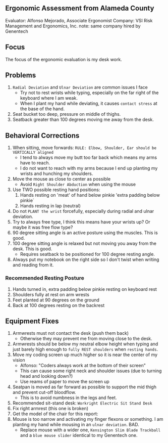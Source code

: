 ## Ergonomic Assessment from Alameda County

Evaluator: Alfonso Mejorado, Associate Ergonomist
Company: VSI Risk Management and Ergonomics, Inc. 
note: same company hired by Genentech


## Focus

The focus of the ergonomic evaluation is my desk work.


## Problems

1. `Radial Deviation` and `Ulnar Deviation` are common issues I face
    - Try not to rest wrists while typing, especially on the far right of the keyboard where I am weak.
    - When I plant my hand while deviating, it causes `contact stress` at the base of the hand.
1. Seat bucket too deep, pressure on middle of thighs.
1. Seatback greater than 100 degrees moving me away from the desk.


## Behavioral Corrections

1. When sitting, move forwards: `RULE: Elbow, Shoulder, Ear should be VERTICALLY aligned`
    - I tend to always move my butt too far back which means my arms have to reach.
    - I do not want to reach with my arms because I end up planting my wrists and hunching my shoulders.
1. Move the mouse as close to center as possible
    - Avoid `Right Shoulder Abduction` when using the mouse
1. Use TWO possible resting hand positions:
    1. Hands resting on 'meat' of hand below pinkie 'extra padding below pinkie`
    1. Hands resting in lap (neutral)
1. Do not `PLANT the wrist` forcefully, especially during radial and ulnar deviation.
1. Try to always free type, I think this means have your wrists up? Or maybe it was free flow type?
1. 90 degree sitting angle is an active posture using the muscles. This is good.
1. 100 degree sitting angle is relaxed but not moving you away from the desk. This is good. 
    - Requires seatback to be positioned for 100 degree resting angle.
1. Always put my notebook on the right side so I don't twist when writing and reading from it.


### Recommended Resting Posture

1. Hands turned in, extra padding below pinkie resting on keyboard rest
1. Shoulders fully at rest on arm wrests
1. Feet planted at 90 degrees on the ground
1. Back at 100 degrees resting on the backrest


## Equipment Fixes

1. Armwrests must not contact the desk (push them back)
    - Otherwise they may prevent me from moving close to the desk.
1. Armwrests should be below my neutral elbow height when typing and just barely high enough to `fully REST shoulders` when `resting hands`.
1. Move my coding screen up much higher so it is near the center of my vision
    - Alfonso: "Coders always work at the bottom of their screen"
    - This can cause some right neck and shoulder issues (due to turning head and looking down?)
    - Use reams of paper to move the screen up
1. Seatpan is moved as far forward as possible to support the mid thigh and prevent cut-off bloodflow.
    - This is to avoid numbness in the legs and feet.
1. Recommended sit-stand desk: `Workright Electric Sit Stand Desk`
1. Fix right armrest (this one is broken)
1. Get the model of the chair for this report: 
1. Mouse is too narrow and activating my finger flexons or something. I am planting my hand while mousing in an `ulnar deviation`. BAD.
    - Replace mouse with a wider one, `Kensington Slim Blade Trackball` and a `blue mouse slider` identical to my Genentech one.
